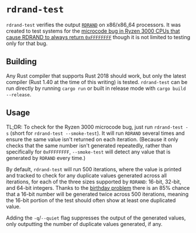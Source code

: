 # `rdrand-test`

`rdrand-test` verifies the output [`RDRAND`](https://en.wikipedia.org/wiki/RDRAND) on x86/x86_64 processors. It was created to test systems for the [microcode bug in Ryzen 3000 CPUs that cause RDRAND to always return `0xFFFFFFFF`](https://arstechnica.com/gadgets/2019/10/how-a-months-old-amd-microcode-bug-destroyed-my-weekend/) though it is not limited to testing only for that bug.

## Building

Any Rust compiler that supports Rust 2018 should work, but only the latest compiler (Rust 1.40 at the time of this writing) is tested. `rdrand-test` can be run directly by running `cargo run` or built in release mode with `cargo build --release`.

## Usage

TL;DR: To check for the Ryzen 3000 microcode bug, just run `rdrand-test -s` (short for `rdrand-test --smoke-test`). It will run `RDRAND` several times and ensure the same value isn't returned on each iteration. (Because it only checks that the same number isn't generated repeatedly, rather than specifically for `0xFFFFFFFF`, `--smoke-test` will detect any value that is generated by `RDRAND` every time.)

By default, `rdrand-test` will run 500 iterations, where the value is printed and tracked to check for any duplicate values generated across all iterations, for each of the three sizes supported by `RDRAND`: 16-bit, 32-bit, and 64-bit integers. Thanks to the [birthday problem](https://en.wikipedia.org/wiki/Birthday_problem) there is an 85% chance that a 16-bit number will be generated twice across 500 iterations, meaning the 16-bit portion of the test should often show at least one duplicated value.

Adding the `-q`/`--quiet` flag suppresses the output of the generated values, only outputting the number of duplicate values generated, if any.
